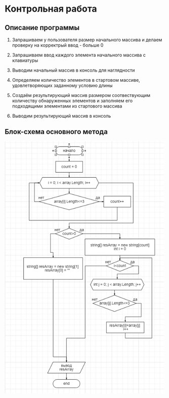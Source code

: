 # Контрольная работа
## Описание программы

1. Запрашиваем у пользователя размер начального массива и делаем проверку на корректрый ввод - больше 0

2. Запрашиваем ввод каждого элемента начального массива с клавиатуры

3. Выводим начальный массив в консоль для наглядности

4. Определяем количество элементов 
в стартовом массиве, удовлетворяющих заданному условию длины

5. Создаём результирующий массив размером соотвествующим количеству обнаруженных элементов и заполняем его подходящими элементами из стартового массива

6. Выводим результирующий массив в консоль

## Блок-схема основного метода

![Схема](/blocks.png)